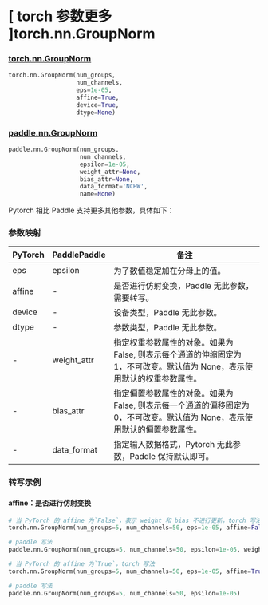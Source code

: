 # [ torch 参数更多 ]torch.nn.GroupNorm
### [torch.nn.GroupNorm](https://pytorch.org/docs/stable/generated/torch.nn.GroupNorm.html?highlight=groupnorm#torch.nn.GroupNorm)

```python
torch.nn.GroupNorm(num_groups,
                   num_channels,
                   eps=1e-05,
                   affine=True,
                   device=True,
                   dtype=None)
```

### [paddle.nn.GroupNorm](https://www.paddlepaddle.org.cn/documentation/docs/zh/develop/api/paddle/nn/GroupNorm_cn.html#groupnorm)

```python
paddle.nn.GroupNorm(num_groups,
                    num_channels,
                    epsilon=1e-05,
                    weight_attr=None,
                    bias_attr=None,
                    data_format='NCHW',
                    name=None)
```

Pytorch 相比 Paddle 支持更多其他参数，具体如下：

### 参数映射
| PyTorch       | PaddlePaddle | 备注                                                   |
| ------------- | ------------ | ------------------------------------------------------ |
| eps           | epsilon      | 为了数值稳定加在分母上的值。                                     |
| affine        | -            | 是否进行仿射变换，Paddle 无此参数，需要转写。         |
| device        | -            | 设备类型，Paddle 无此参数。         |
| dtype         | -            | 参数类型，Paddle 无此参数。         |
| -             | weight_attr  | 指定权重参数属性的对象。如果为 False, 则表示每个通道的伸缩固定为 1，不可改变。默认值为 None，表示使用默认的权重参数属性。 |
| -             | bias_attr    | 指定偏置参数属性的对象。如果为 False, 则表示每一个通道的偏移固定为 0，不可改变。默认值为 None，表示使用默认的偏置参数属性。 |
| -             | data_format  | 指定输入数据格式，Pytorch 无此参数，Paddle 保持默认即可。 |

### 转写示例
#### affine：是否进行仿射变换
```python
# 当 PyTorch 的 affine 为`False`，表示 weight 和 bias 不进行更新，torch 写法
torch.nn.GroupNorm(num_groups=5, num_channels=50, eps=1e-05, affine=False)

# paddle 写法
paddle.nn.GroupNorm(num_groups=5, num_channels=50, epsilon=1e-05, weight_attr=False, bias_attr=False)

# 当 PyTorch 的 affine 为`True`，torch 写法
torch.nn.GroupNorm(num_groups=5, num_channels=50, eps=1e-05, affine=True)

# paddle 写法
paddle.nn.GroupNorm(num_groups=5, num_channels=50, epsilon=1e-05)
```
